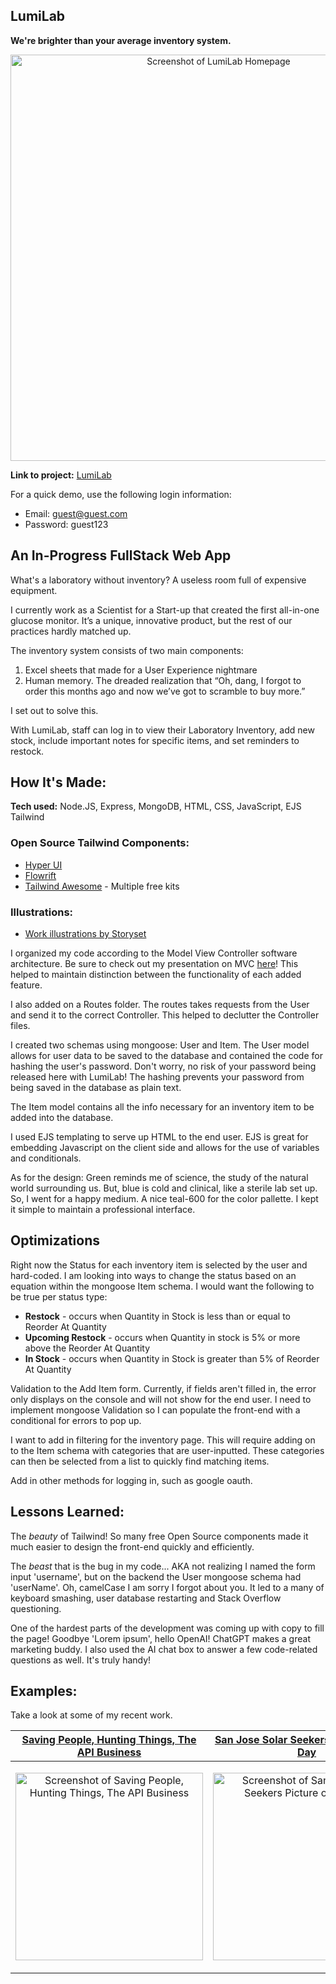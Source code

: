 ## LumiLab
**We're brighter than your average inventory system.**

<p align="center">
<img alt="Screenshot of LumiLab Homepage" width="650" src="https://user-images.githubusercontent.com/111663583/218003521-2df26205-f0c2-4a76-9a25-a3423bf1a5f1.png"></img>
</p>

**Link to project:** [LumiLab](https://lumilab.onrender.com/)

For a quick demo, use the following login information:
- Email: guest@guest.com
- Password: guest123

## An In-Progress FullStack Web App
What's a laboratory without inventory? A useless room full of expensive equipment.

I currently work as a Scientist for a Start-up that created the first all-in-one glucose monitor. It’s a unique, innovative product, but the rest of our practices hardly matched up. 

The inventory system consists of two main components:
 1. Excel sheets that made for a User Experience nightmare
 2. Human memory. The dreaded realization that “Oh, dang, I forgot to order this months ago and now we’ve got to scramble to buy more.”

I set out to solve this.

With LumiLab, staff can log in to view their Laboratory Inventory, add new stock, include important notes for specific items, and set reminders to restock.

## How It's Made:

**Tech used:**  Node.JS, Express, MongoDB, HTML, CSS, JavaScript, EJS Tailwind

### Open Source Tailwind Components:
- [Hyper UI](https://www.hyperui.dev/)
- [Flowrift](https://flowrift.com/c/cta)
- [Tailwind Awesome](https://www.tailwindawesome.com/?price=free&type=kit) - Multiple free kits

### Illustrations:
- [Work illustrations by Storyset](https://storyset.com/work)

I organized my code according to the Model View Controller software architecture. Be sure to check out my presentation on MVC [here](https://github.com/nicoledicochea/mvc-presentation)! This helped to maintain distinction between the functionality of each added feature. 

I also added on a Routes folder. The routes takes requests from the User and send it to the correct Controller. This helped to declutter the Controller files.

I created two schemas using mongoose: User and Item. The User model allows for user data to be saved to the database and contained the code for hashing the user's password. Don't worry, no risk of your password being released here with LumiLab! The hashing prevents your password from being saved in the database as plain text. 

The Item model contains all the info necessary for an inventory item to be added into the database.

I used EJS templating to serve up HTML to the end user. EJS is great for embedding Javascript on the client side and allows for the use of variables and conditionals.

As for the design: Green reminds me of science, the study of the natural world surrounding us. But, blue is cold and clinical, like a sterile lab set up. So, I went for a happy medium. A nice teal-600 for the color pallette. I kept it simple to maintain a professional interface.

## Optimizations

Right now the Status for each inventory item is selected by the user and hard-coded. I am looking into ways to change the status based on an equation within the mongoose Item schema. I would want the following to be true per status type:

- **Restock** - occurs when Quantity in Stock is less than or equal to Reorder At Quantity
- **Upcoming Restock** - occurs when Quantity in stock is 5% or more above the Reorder At Quantity
- **In Stock** - occurs when Quantity in Stock is greater than 5% of Reorder At Quantity 

Validation to the Add Item form. Currently, if fields aren't filled in, the error only displays on the console and will not show for the end user. I need to implement mongoose Validation so I can populate the front-end with a conditional for errors to pop up.

I want to add in filtering for the inventory page. This will require adding on to the Item schema with categories that are user-inputted. These categories can then be selected from a list to quickly find matching items.

Add in other methods for logging in, such as google oauth.

## Lessons Learned:

The *beauty* of Tailwind! So many free Open Source components made it much easier to design the front-end quickly and efficiently.

The *beast* that is the bug in my code... AKA not realizing I named the form input 'username', but on the backend the User mongoose schema had 'userName'. Oh, camelCase I am sorry I forgot about you. It led to a many of keyboard smashing, user database restarting and Stack Overflow questioning.

One of the hardest parts of the development was coming up with copy to fill the page! Goodbye 'Lorem ipsum', hello OpenAI! ChatGPT makes a great marketing buddy. I also used the AI chat box to answer a few code-related questions as well. It's truly handy!

## Examples:

Take a look at some of my recent work.

| [Saving People, Hunting Things, The API Business](https://github.com/nicoledicochea/savingPeople-huntingThings-theApiBusiness) | [San Jose Solar Seekers Picture of the Day](https://github.com/nicoledicochea/nasa-picture-of-the-day) |
|--|--|
| <p align="center"><img alt="Screenshot of Saving People, Hunting Things, The API Business" width="300" src="https://user-images.githubusercontent.com/111663583/201507344-ad0ea063-1408-4794-ad52-dde4f7f3b189.gif"></img></p> |  <p align="center"><img alt="Screenshot of San Jose Solar Seekers Picture of the Day" width="300" src="https://user-images.githubusercontent.com/111663583/201509248-6e542c30-6e33-4eb1-af2c-0ad008a24e94.gif"></img></p> |
